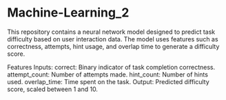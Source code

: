 # Machine-Learning_2

This repository contains a neural network model designed to predict task difficulty based on user interaction data. The model uses features such as correctness, attempts, hint usage, and overlap time to generate a difficulty score.

Features
Inputs:
correct: Binary indicator of task completion correctness.
attempt_count: Number of attempts made.
hint_count: Number of hints used.
overlap_time: Time spent on the task.
Output:
Predicted difficulty score, scaled between 1 and 10.
